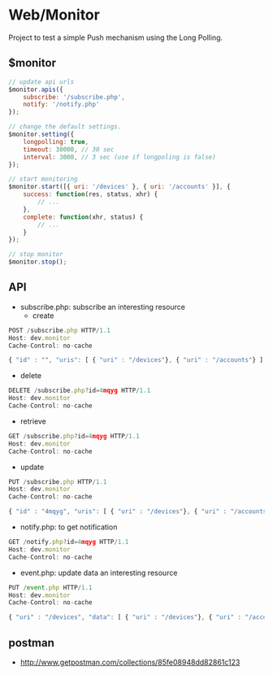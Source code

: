# Web/Monitor

Project to test a simple Push mechanism using the Long Polling.

## $monitor

```js
// update api urls
$monitor.apis({
	subscribe: '/subscribe.php',
	notify: '/notify.php'
});

// change the default settings.
$monitor.setting({
	longpolling: true,
	timeout: 30000,	// 30 sec
	interval: 3000,	// 3 sec (use if longpoling is false)
});

// start monitoring
$monitor.start([{ uri: '/devices' }, { uri: '/accounts' }], {
	success: function(res, status, xhr) {
		// ...
	},
	complete: function(xhr, status) {
		// ...
	}
});

// stop monitor
$monitor.stop();
```

## API

- subscribe.php: subscribe an interesting resource
  - create
```js
POST /subscribe.php HTTP/1.1
Host: dev.monitor
Cache-Control: no-cache

{ "id" : "", "uris": [ { "uri" : "/devices"}, { "uri" : "/accounts"} ] }
```
 - delete
```js
DELETE /subscribe.php?id=4mqyg HTTP/1.1
Host: dev.monitor
Cache-Control: no-cache
```
 - retrieve
```js
GET /subscribe.php?id=4mqyg HTTP/1.1
Host: dev.monitor
Cache-Control: no-cache
```
 - update
```js
PUT /subscribe.php HTTP/1.1
Host: dev.monitor
Cache-Control: no-cache

{ "id" : "4mqyg", "uris": [ { "uri" : "/devices"}, { "uri" : "/accounts"} ] }
```
- notify.php: to get notification
```js
GET /notify.php?id=4mqyg HTTP/1.1
Host: dev.monitor
Cache-Control: no-cache
```
- event.php: update data an interesting resource
```js
PUT /event.php HTTP/1.1
Host: dev.monitor
Cache-Control: no-cache

{ "uri" : "/devices", "data": [ { "uri" : "/devices"}, { "uri" : "/accounts"} ] 
```

## postman
 - http://www.getpostman.com/collections/85fe08948dd82861c123